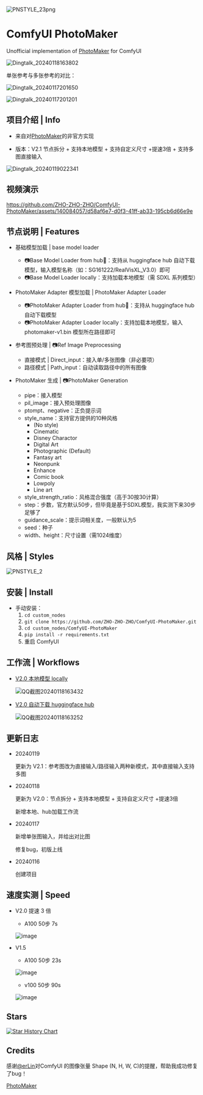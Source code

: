 

![PNSTYLE_23png](https://github.com/ZHO-ZHO-ZHO/ComfyUI-PhotoMaker/assets/140084057/15f9ebaf-b205-4cbd-928e-eca1a0cacb7f)


# ComfyUI PhotoMaker

Unofficial implementation of [PhotoMaker](https://github.com/TencentARC/PhotoMaker) for ComfyUI

<!---
![Dingtalk_20240117150313](https://github.com/ZHO-ZHO-ZHO/ComfyUI-PhotoMaker/assets/140084057/da664c2b-cb30-44e2-85ec-d6070fcfa8f0)


![Dingtalk_20240117161736](https://github.com/ZHO-ZHO-ZHO/ComfyUI-PhotoMaker/assets/140084057/07c924ab-3ee5-4919-87bc-ac49c28914f1)
--->
![Dingtalk_20240118163802](https://github.com/ZHO-ZHO-ZHO/ComfyUI-PhotoMaker/assets/140084057/0292bf55-21b7-4025-bc27-7e3e7ccc2af3)

<!---
![Dingtalk_20240118163953](https://github.com/ZHO-ZHO-ZHO/ComfyUI-PhotoMaker/assets/140084057/9b8a665f-6c9c-441c-aa81-fc56423de89e)
--->

单张参考与多张参考的对比：

![Dingtalk_20240117201650](https://github.com/ZHO-ZHO-ZHO/ComfyUI-PhotoMaker/assets/140084057/e7bccd61-7855-46c2-a6bc-31b34e742927)

![Dingtalk_20240117201201](https://github.com/ZHO-ZHO-ZHO/ComfyUI-PhotoMaker/assets/140084057/6bbcfcf9-9027-4c6f-9be1-750971b7848c)


## 项目介绍 | Info

- 来自对[PhotoMaker](https://github.com/TencentARC/PhotoMaker)的非官方实现
  
- 版本：V2.1 节点拆分 + 支持本地模型 + 支持自定义尺寸 +提速3倍 + 支持多图直接输入

![Dingtalk_20240119022341](https://github.com/ZHO-ZHO-ZHO/ComfyUI-PhotoMaker/assets/140084057/78595f2c-7f87-477a-9896-007dd24fe8c9)


## 视频演示

<!---
https://github.com/ZHO-ZHO-ZHO/ComfyUI-PhotoMaker/assets/140084057/8718a70e-a5d7-463b-b36e-de1ffefad9ed
--->



https://github.com/ZHO-ZHO-ZHO/ComfyUI-PhotoMaker/assets/140084057/d58af6e7-d0f3-41ff-ab33-195cb6d66e9e



## 节点说明 | Features

- 基础模型加载 | base model loader
    - 📷Base Model Loader from hub🤗：支持从 huggingface hub 自动下载模型，输入模型名称（如：SG161222/RealVisXL_V3.0）即可
    - 📷Base Model Loader locally：支持加载本地模型（需 SDXL 系列模型）

- PhotoMaker Adapter 模型加载 | PhotoMaker Adapter Loader
    - 📷PhotoMaker Adapter Loader from hub🤗：支持从 huggingface hub 自动下载模型
    - 📷PhotoMaker Adapter Loader locally：支持加载本地模型，输入 photomaker-v1.bin 模型所在路径即可

- 参考图预处理 | 📷Ref Image Preprocessing
    - 直接模式 | Direct_input：接入单/多张图像（非必要项）
    - 路径模式 | Path_input：自动读取路径中的所有图像

- PhotoMaker 生成 | 📷PhotoMaker Generation
    - pipe：接入模型
    - pil_image：接入预处理图像
    - ptompt、negative：正负提示词
    - style_name：支持官方提供的10种风格
        - (No style)
        - Cinematic
        - Disney Charactor
        - Digital Art
        - Photographic (Default)
        - Fantasy art
        - Neonpunk
        - Enhance
        - Comic book
        - Lowpoly
        - Line art
    - style_strength_ratio：风格混合强度（高于30按30计算）
    - step：步数，官方默认50步，但毕竟是基于SDXL模型，我实测下来30步足够了
    - guidance_scale：提示词相关度，一般默认为5
    - seed：种子
    - width、height：尺寸设置（需1024维度）

<!---
- base_model_path：支持输入huggingface模型名称自动下载模型（如：SG161222/RealVisXL_V3.0）
- ref_images_path：支持批量读取参考图像，放入文件夹中即可
- ptompt、negative：正负提示词
- style_name：支持官方提供的10种风格
    - (No style)
    - Cinematic
    - Disney Charactor
    - Digital Art
    - Photographic (Default)
    - Fantasy art
    - Neonpunk
    - Enhance
    - Comic book
    - Lowpoly
    - Line art 
- style_strength_ratio：风格混合强度（高于30按30计算）
- step：步数，官方默认50步，但毕竟是基于SDXL模型，我实测下来30步足够了
- guidance_scale：提示词相关度，一般默认为5
- seed：种子
--->

## 风格 | Styles

![PNSTYLE_2](https://github.com/ZHO-ZHO-ZHO/ComfyUI-PhotoMaker/assets/140084057/dc675478-47a0-456d-946b-0cf781aa4c28)


## 安装 | Install

<!---
- 推荐使用管理器 ComfyUI Manager 安装
--->

- 手动安装：
    1. `cd custom_nodes`
    2. `git clone https://github.com/ZHO-ZHO-ZHO/ComfyUI-PhotoMaker.git`
    3. `cd custom_nodes/ComfyUI-PhotoMaker`
    4. `pip install -r requirements.txt`
    5. 重启 ComfyUI


## 工作流 | Workflows

- [V2.0 本地模型 locally](https://github.com/ZHO-ZHO-ZHO/ComfyUI-PhotoMaker/blob/main/PhotoMaker%20Workflows/PhotoMaker_locally%E3%80%90Zho%E3%80%91.json)

  ![QQ截图20240118163432](https://github.com/ZHO-ZHO-ZHO/ComfyUI-PhotoMaker/assets/140084057/bf6a55ae-767e-4aaf-9f75-6f752bb5b530)

  
- [V2.0 自动下载 huggingface hub](https://github.com/ZHO-ZHO-ZHO/ComfyUI-PhotoMaker/blob/main/PhotoMaker%20Workflows/PhotoMaker_fromhub%E3%80%90Zho%E3%80%91.json) 

  ![QQ截图20240118163252](https://github.com/ZHO-ZHO-ZHO/ComfyUI-PhotoMaker/assets/140084057/f645c1b7-2548-45fc-b388-0ebe62e2724d)


## 更新日志

- 20240119

  更新为 V2.1：参考图改为直接输入/路径输入两种新模式，其中直接输入支持多图

- 20240118

  更新为 V2.0：节点拆分 + 支持本地模型 + 支持自定义尺寸 +提速3倍

  新增本地、hub加载工作流

- 20240117

  新增单张图输入，并给出对比图

  修复bug，初版上线

- 20240116

  创建项目


## 速度实测 | Speed

- V2.0 提速 3 倍

    - A100 50步 7s

    ![image](https://github.com/ZHO-ZHO-ZHO/ComfyUI-PhotoMaker/assets/140084057/4ae13ffc-c770-4551-bcb2-ce0b0ddc1367)

- V1.5

    - A100 50步 23s

    ![image](https://github.com/ZHO-ZHO-ZHO/ComfyUI-PhotoMaker/assets/140084057/df6eacda-2640-425b-b5ca-1ab5a8a61a66)

    - v100 50步 90s

    ![image](https://github.com/ZHO-ZHO-ZHO/ComfyUI-PhotoMaker/assets/140084057/973b8b6b-9195-4044-b75d-bd833bd6421e)


## Stars 

[![Star History Chart](https://api.star-history.com/svg?repos=ZHO-ZHO-ZHO/ComfyUI-PhotoMaker&type=Date)](https://star-history.com/#ZHO-ZHO-ZHO/ComfyUI-PhotoMaker&Date)



## Credits

感谢[@erLin](https://twitter.com/eviljer)对ComfyUI 的图像张量 Shape (N, H, W, C)的提醒，帮助我成功修复了bug！

[PhotoMaker](https://github.com/TencentARC/PhotoMaker)

